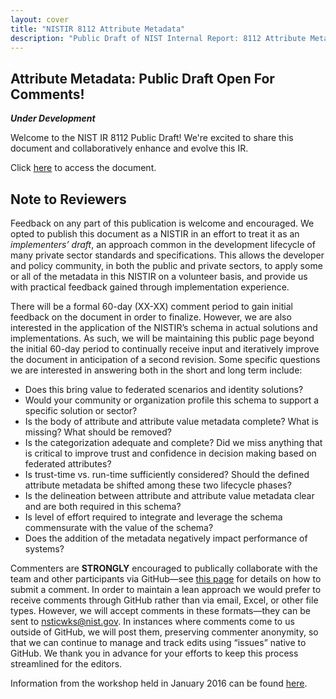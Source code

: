 ```yaml
---
layout: cover
title: "NISTIR 8112 Attribute Metadata"
description: "Public Draft of NIST Internal Report: 8112 Attribute Metadata"
---
```

<section class="home home-title" markdown="1">

# Attribute Metadata: Public Draft Open For Comments!

</section>

**_Under Development_**

Welcome to the NIST IR 8112 Public Draft!  We're excited to share  this document and collaboratively enhance and evolve this IR.

Click [here](NISTIR-8112.html) to access the document.

## Note to Reviewers

Feedback on any part of this publication is welcome and encouraged. We opted to publish this document as a NISTIR in an effort to treat it as an _implementers’ draft_, an approach common in the development lifecycle of many private sector standards and specifications. This allows the developer and policy community, in both the public and private sectors, to apply some or all of the metadata in this NISTIR on a volunteer basis, and provide us with practical feedback gained through implementation experience. 
 
There will be a formal 60-day (XX-XX) comment period to gain initial feedback on the document in order to finalize. However, we are also interested in the application of the NISTIR’s schema in actual solutions and implementations. As such, we will be maintaining this public page beyond the initial 60-day period to continually receive input and iteratively improve the document in anticipation of a second revision. Some specific questions we are interested in answering both in the short and long term include:
 
- Does this bring value to federated scenarios and identity solutions?
- Would your community or organization profile this schema to support a specific solution or sector?
- Is the body of attribute and attribute value metadata complete?  What is missing? What should be removed?
- Is the categorization adequate and complete?  Did we miss anything that is critical to improve trust and confidence in decision making based on federated attributes?
- Is trust-time vs. run-time sufficiently considered?  Should the defined attribute metadata be shifted among these two lifecycle phases?
- Is the delineation between attribute and attribute value metadata clear and are both required in this schema?
- Is level of effort required to integrate and leverage the schema commensurate with the value of the schema?
- Does the addition of the metadata negatively impact performance of systems?
 
Commenters are **STRONGLY** encouraged to publically collaborate with the team and other participants via GitHub—see [this page](comment_help.html) for details on how to submit a comment. In order to maintain a lean approach we would prefer to receive comments through GitHub rather than via email, Excel, or other file types. However, we will accept comments in these formats—they can be sent to <nsticwks@nist.gov>. In instances where comments come to us outside of GitHub, we will post them, preserving commenter anonymity, so that we can continue to manage and track edits using “issues” native to GitHub. We thank you in advance for your efforts to keep this process streamlined for the editors.
 
Information from the workshop held in January 2016 can be found [here](http://csrc.nist.gov/publications/drafts/nistir-8103/nistir_8103_draft.pdf).
 
